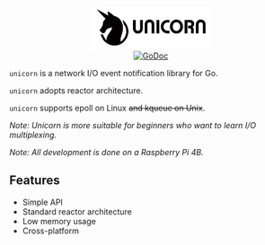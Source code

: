 <p align="center">
<img 
    src="logo.png" 
    width="213" height="75" border="0" alt="unicorn">
<br>
<a href="https://godoc.org/github.com/cheng-zhongliang/unicorn"><img src="https://img.shields.io/badge/api-reference-blue.svg?style=flat-square" alt="GoDoc"></a>
</p>

`unicorn` is a network I/O event notification library for Go.

`unicorn` adopts reactor architecture.

`unicorn` supports epoll on Linux ~~and kqueue on Unix~~.

*Note: Unicorn is more suitable for beginners who want to learn I/O multiplexing.*

*Note: All development is done on a Raspberry Pi 4B.*

## Features

- Simple API
- Standard reactor architecture
- Low memory usage
- Cross-platform
